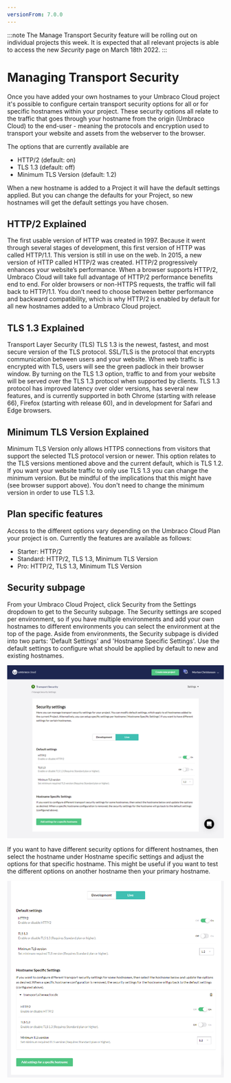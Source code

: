 ```yaml
---
versionFrom: 7.0.0
---
```


:::note
The Manage Transport Security feature will be rolling out on individual projects this week. It is expected that all relevant projects is able to access the new _Security_ page on March 18th 2022.
:::

# Managing Transport Security

Once you have added your own hostnames to your Umbraco Cloud project it's possible to configure certain transport security options for all or for specific hostnames within your project.
These security options all relate to the traffic that goes through your hostname from the origin (Umbraco Cloud) to the end-user - meaning the protocols and encryption used to transport your website and assets from the webserver to the browser.

The options that are currently available are
- HTTP/2 (default: on)
- TLS 1.3 (default: off)
- Minimum TLS Version (default: 1.2)

When a new hostname is added to a Project it will have the default settings applied. But you can change the defaults for your Project, so new hostnames will get the default settings you have chosen.

## HTTP/2 Explained

The first usable version of HTTP was created in 1997. Because it went through several stages of development, this first version of HTTP was called HTTP/1.1. This version is still in use on the web. In 2015, a new version of HTTP called HTTP/2 was created. HTTP/2 progressively enhances your website’s performance. When a browser supports HTTP/2, Umbraco Cloud will take full advantage of HTTP/2 performance benefits end to end. 
For older browsers or non-HTTPS requests, the traffic will fall back to HTTP/1.1. You don’t need to choose between better performance and backward compatibility, which is why HTTP/2 is enabled by default for all new hostnames added to a Umbraco Cloud project.

## TLS 1.3 Explained

Transport Layer Security (TLS) TLS 1.3 is the newest, fastest, and most secure version of the TLS protocol. SSL/TLS is the protocol that encrypts communication between users and your website. When web traffic is encrypted with TLS, users will see the green padlock in their browser window.
By turning on the TLS 1.3 option, traffic to and from your website will be served over the TLS 1.3 protocol when supported by clients. TLS 1.3 protocol has improved latency over older versions, has several new features, and is currently supported in both Chrome (starting with release 66), Firefox (starting with release 60), and in development for Safari and Edge browsers.

## Minimum TLS Version Explained

Minimum TLS Version only allows HTTPS connections from visitors that support the selected TLS protocol version or newer.
This option relates to the TLS versions mentioned above and the current default, which is TLS 1.2. If you want your website traffic to only use TLS 1.3 you can change the minimum version. But be mindful of the implications that this might have (see browser support above). You don't need to change the minimum version in order to use TLS 1.3.

## Plan specific features

Access to the different options vary depending on the Umbraco Cloud Plan your project is on.
Currently the features are available as follows:

- Starter: HTTP/2
- Standard: HTTP/2, TLS 1.3, Minimum TLS Version
- Pro: HTTP/2, TLS 1.3, Minimum TLS Version

## Security subpage

From your Umbraco Cloud Project, click Security from the Settings dropdown to get to the Security subpage.
The Security settings are scoped per environment, so if you have multiple environments and add your own hostnames to different environments you can select the environment at the top of the page.
Aside from environments, the Security subpage is divided into two parts: 'Default Settings' and 'Hostname Specific Settings'.
Use the default settings to configure what should be applied by default to new and existing hostnames.

![Default Security Settings](images/security-subpage.png)

If you want to have different security options for different hostnames, then select the hostname under Hostname specific settings and adjust the options for that specific hostname.
This might be useful if you want to test the different options on another hostname then your primary hostname.

![Hostnames Specific Security Settings](images/security-subpage-hostname-specific.png)
